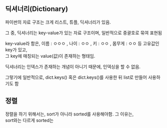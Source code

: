 


## 딕셔너리(Dictionary)

파이썬의 자료 구조는 크게 리스트, 튜플, 딕셔너리가 있음. <br>

그 중, 딕셔너리는 key-value가 있는 자료 구조이며, 일반적으로 중괄호로 묶여 표현됨 <br>

key-value라 함은, 이름 : ㅇㅇㅇ , 나이 : ㅇㅇ , 키 : ㅇㅇ , 몸무게 : ㅇㅇ 등 고유값인 key가 있고, <Br>
그 key에 매칭되는 value(값)이 존재하는 형태임. <br>

딕셔너리는 인덱스가 존재하는 개념이 아니기 때문에, 인덱싱을 할 수 없음. <br>

그렇기에 일반적으로, dict.keys() 혹은 dict.keys()를 사용한 뒤 list로 만들어 사용하기도 함 <br> 

## 정렬 

정렬을 하기 위해서는, sort가 아니라 sorted를 사용해야함. 그 이유는, <br> 
sort와는 다르게 sorted는 














